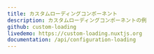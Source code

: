 ```yaml
---
title: カスタムローディングコンポーネント
description: カスタムローディングコンポーネントの例
github: custom-loading
livedemo: https://custom-loading.nuxtjs.org
documentation: /api/configuration-loading
---
```


